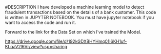 #DESCRIPTION
I have developed a machine learning model to detect fraudulent transactions based on the details of a bank customer.
This code is written in JUPYTER NOTEBOOK.
You must have jupyter notebook if you want to access the code and run it.

Forward to the link for the Data Set on which I've trained the Model.

https://drive.google.com/file/d/192kGDXBHYHmq01I6KH1uf-KLqaV2I6Vr/view?usp=sharing
